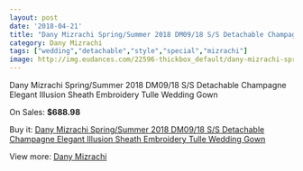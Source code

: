 ```yaml
---
layout: post
date: '2018-04-21'
title: "Dany Mizrachi Spring/Summer 2018 DM09/18 S/S Detachable Champagne Elegant Illusion Sheath Embroidery Tulle Wedding Gown"
category: Dany Mizrachi
tags: ["wedding","detachable","style","special","mizrachi"]
image: http://img.eudances.com/22596-thickbox_default/dany-mizrachi-spring-summer-2018-dm09-18-s-s-detachable-champagne-elegant-illusion-sheath-embroidery-tulle-wedding-gown.jpg
---
```

Dany Mizrachi Spring/Summer 2018 DM09/18 S/S Detachable Champagne Elegant Illusion Sheath Embroidery Tulle Wedding Gown

On Sales: **$688.98**
<a href="https://www.eudances.com/en/dany-mizrachi/7231-dany-mizrachi-spring-summer-2018-dm09-18-s-s-detachable-champagne-elegant-illusion-sheath-embroidery-tulle-wedding-gown.html"><amp-img layout="responsive" width="600" height="600" src="//img.eudances.com/22596-thickbox_default/dany-mizrachi-spring-summer-2018-dm09-18-s-s-detachable-champagne-elegant-illusion-sheath-embroidery-tulle-wedding-gown.jpg" alt="Dany Mizrachi Spring/Summer 2018 DM09/18 S/S Detachable Champagne Elegant Illusion Sheath Embroidery Tulle Wedding Gown 0" /></a>
<a href="https://www.eudances.com/en/dany-mizrachi/7231-dany-mizrachi-spring-summer-2018-dm09-18-s-s-detachable-champagne-elegant-illusion-sheath-embroidery-tulle-wedding-gown.html"><amp-img layout="responsive" width="600" height="600" src="//img.eudances.com/22601-thickbox_default/dany-mizrachi-spring-summer-2018-dm09-18-s-s-detachable-champagne-elegant-illusion-sheath-embroidery-tulle-wedding-gown.jpg" alt="Dany Mizrachi Spring/Summer 2018 DM09/18 S/S Detachable Champagne Elegant Illusion Sheath Embroidery Tulle Wedding Gown 1" /></a>
<a href="https://www.eudances.com/en/dany-mizrachi/7231-dany-mizrachi-spring-summer-2018-dm09-18-s-s-detachable-champagne-elegant-illusion-sheath-embroidery-tulle-wedding-gown.html"><amp-img layout="responsive" width="600" height="600" src="//img.eudances.com/22600-thickbox_default/dany-mizrachi-spring-summer-2018-dm09-18-s-s-detachable-champagne-elegant-illusion-sheath-embroidery-tulle-wedding-gown.jpg" alt="Dany Mizrachi Spring/Summer 2018 DM09/18 S/S Detachable Champagne Elegant Illusion Sheath Embroidery Tulle Wedding Gown 2" /></a>
<a href="https://www.eudances.com/en/dany-mizrachi/7231-dany-mizrachi-spring-summer-2018-dm09-18-s-s-detachable-champagne-elegant-illusion-sheath-embroidery-tulle-wedding-gown.html"><amp-img layout="responsive" width="600" height="600" src="//img.eudances.com/22599-thickbox_default/dany-mizrachi-spring-summer-2018-dm09-18-s-s-detachable-champagne-elegant-illusion-sheath-embroidery-tulle-wedding-gown.jpg" alt="Dany Mizrachi Spring/Summer 2018 DM09/18 S/S Detachable Champagne Elegant Illusion Sheath Embroidery Tulle Wedding Gown 3" /></a>
<a href="https://www.eudances.com/en/dany-mizrachi/7231-dany-mizrachi-spring-summer-2018-dm09-18-s-s-detachable-champagne-elegant-illusion-sheath-embroidery-tulle-wedding-gown.html"><amp-img layout="responsive" width="600" height="600" src="//img.eudances.com/22598-thickbox_default/dany-mizrachi-spring-summer-2018-dm09-18-s-s-detachable-champagne-elegant-illusion-sheath-embroidery-tulle-wedding-gown.jpg" alt="Dany Mizrachi Spring/Summer 2018 DM09/18 S/S Detachable Champagne Elegant Illusion Sheath Embroidery Tulle Wedding Gown 4" /></a>
<a href="https://www.eudances.com/en/dany-mizrachi/7231-dany-mizrachi-spring-summer-2018-dm09-18-s-s-detachable-champagne-elegant-illusion-sheath-embroidery-tulle-wedding-gown.html"><amp-img layout="responsive" width="600" height="600" src="//img.eudances.com/22597-thickbox_default/dany-mizrachi-spring-summer-2018-dm09-18-s-s-detachable-champagne-elegant-illusion-sheath-embroidery-tulle-wedding-gown.jpg" alt="Dany Mizrachi Spring/Summer 2018 DM09/18 S/S Detachable Champagne Elegant Illusion Sheath Embroidery Tulle Wedding Gown 5" /></a>

Buy it: [Dany Mizrachi Spring/Summer 2018 DM09/18 S/S Detachable Champagne Elegant Illusion Sheath Embroidery Tulle Wedding Gown](https://www.eudances.com/en/dany-mizrachi/7231-dany-mizrachi-spring-summer-2018-dm09-18-s-s-detachable-champagne-elegant-illusion-sheath-embroidery-tulle-wedding-gown.html "Dany Mizrachi Spring/Summer 2018 DM09/18 S/S Detachable Champagne Elegant Illusion Sheath Embroidery Tulle Wedding Gown")

View more: [Dany Mizrachi](https://www.eudances.com/en/111-dany-mizrachi "Dany Mizrachi")